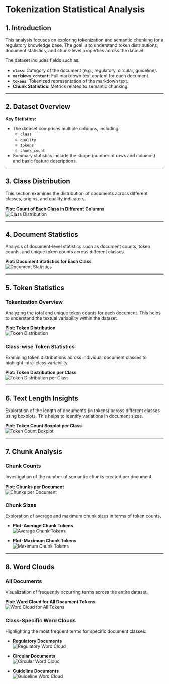 # Tokenization Statistical Analysis

## 1. Introduction
This analysis focuses on exploring tokenization and semantic chunking for a regulatory knowledge base. The goal is to understand token distributions, document statistics, and chunk-level properties across the dataset. 

The dataset includes fields such as:
- **`class`**: Category of the document (e.g., regulatory, circular, guideline).
- **`markdown_content`**: Full markdown text content for each document.
- **`tokens`**: Tokenized representation of the markdown text.
- **Chunk Statistics**: Metrics related to semantic chunking.

---

## 2. Dataset Overview
**Key Statistics:**
- The dataset comprises multiple columns, including:
  - `class`
  - `quality`
  - `tokens`
  - `chunk_count`
- Summary statistics include the shape (number of rows and columns) and basic feature descriptions.

---

## 3. Class Distribution
This section examines the distribution of documents across different classes, origins, and quality indicators.

**Plot: Count of Each Class in Different Columns**  
![Class Distribution](plots/EDA_document_counts_per_class.png)

---

## 4. Document Statistics
Analysis of document-level statistics such as document counts, token counts, and unique token counts across different classes.

**Plot: Document Statistics for Each Class**  
![Document Statistics](plots/EDA_all_document_stats.png)

---

## 5. Token Statistics

### Tokenization Overview
Analyzing the total and unique token counts for each document. This helps to understand the textual variability within the dataset.

**Plot: Token Distribution**  
![Token Distribution](plots/EDA_token_distribution.png)

### Class-wise Token Statistics
Examining token distributions across individual document classes to highlight intra-class variability.

**Plot: Token Distribution per Class**  
![Token Distribution per Class](plots/EDA_token_distribution_per_class.png)

---

## 6. Text Length Insights
Exploration of the length of documents (in tokens) across different classes using boxplots. This helps to identify variations in document sizes.

**Plot: Token Count Boxplot per Class**  
![Token Count Boxplot](plots/EDA_token_boxplot_per_class.png)

---

## 7. Chunk Analysis

### Chunk Counts
Investigation of the number of semantic chunks created per document.

**Plot: Chunks per Document**  
![Chunks per Document](plots/EDA_chunks_per_doc_countplot.png)

### Chunk Sizes
Exploration of average and maximum chunk sizes in terms of token counts.

- **Plot: Average Chunk Tokens**  
  ![Average Chunk Tokens](plots/EDA_avg_chunk_tokens_per_doc.png)

- **Plot: Maximum Chunk Tokens**  
  ![Maximum Chunk Tokens](plots/EDA_max_chunk_tokens_per_doc.png)

---

## 8. Word Clouds

### All Documents
Visualization of frequently occurring terms across the entire dataset.

**Plot: Word Cloud for All Document Tokens**  
![Word Cloud for All Tokens](plots/EDA_all_tokens_wordcloud.png)

### Class-Specific Word Clouds
Highlighting the most frequent terms for specific document classes:
- **Regulatory Documents**  
  ![Regulatory Word Cloud](plots/EDA_regulatory_tokens_wordcloud.png)

- **Circular Documents**  
  ![Circular Word Cloud](plots/EDA_circular_tokens_wordcloud.png)

- **Guideline Documents**  
  ![Guideline Word Cloud](plots/EDA_guideline_tokens_wordcloud.png)